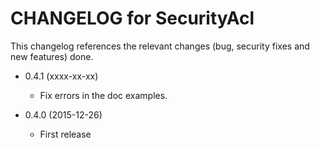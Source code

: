 CHANGELOG for SecurityAcl
=========================

This changelog references the relevant changes (bug, security fixes and new features) done.

* 0.4.1 (xxxx-xx-xx)

  * Fix errors in the doc examples.

* 0.4.0 (2015-12-26)

  * First release
